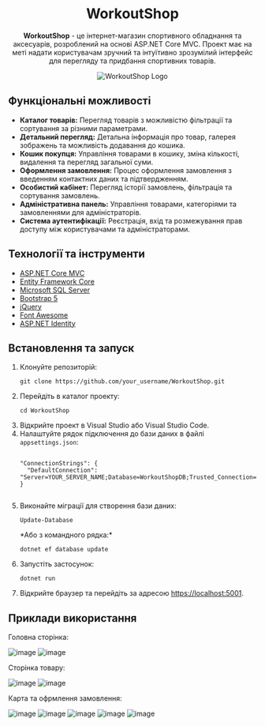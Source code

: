 <h1 align="center">WorkoutShop</h1>

<p align="center">
  <strong>WorkoutShop</strong> - це інтернет-магазин спортивного обладнання та аксесуарів, розроблений на основі ASP.NET Core MVC. Проект має на меті надати користувачам зручний та інтуїтивно зрозумілий інтерфейс для перегляду та придбання спортивних товарів.
</p>

<p align="center">
  <img src="https://th.bing.com/th/id/OIP.5DpZoMomv2rQPqO6e61CwQHaHa?w=200&h=200&c=7&r=0&o=5&dpr=1.3&pid=1.7" alt="WorkoutShop Logo" class="d-inline-block align-top">
</p>

<h2>Функціональні можливості</h2>

<ul>
  <li><strong>Каталог товарів:</strong> Перегляд товарів з можливістю фільтрації та сортування за різними параметрами.</li>
  <li><strong>Детальний перегляд:</strong> Детальна інформація про товар, галерея зображень та можливість додавання до кошика.</li>
  <li><strong>Кошик покупця:</strong> Управління товарами в кошику, зміна кількості, видалення та перегляд загальної суми.</li>
  <li><strong>Оформлення замовлення:</strong> Процес оформлення замовлення з введенням контактних даних та підтвердженням.</li>
  <li><strong>Особистий кабінет:</strong> Перегляд історії замовлень, фільтрація та сортування замовлень.</li>
  <li><strong>Адміністративна панель:</strong> Управління товарами, категоріями та замовленнями для адміністраторів.</li>
  <li><strong>Система аутентифікації:</strong> Реєстрація, вхід та розмежування прав доступу між користувачами та адміністраторами.</li>
</ul>

<h2>Технології та інструменти</h2>

<ul>
  <li><a href="https://docs.microsoft.com/aspnet/core/?view=aspnetcore-6.0" target="_blank">ASP.NET Core MVC</a></li>
  <li><a href="https://docs.microsoft.com/ef/core/" target="_blank">Entity Framework Core</a></li>
  <li><a href="https://www.microsoft.com/sql-server" target="_blank">Microsoft SQL Server</a></li>
  <li><a href="https://getbootstrap.com/" target="_blank">Bootstrap 5</a></li>
  <li><a href="https://jquery.com/" target="_blank">jQuery</a></li>
  <li><a href="https://fontawesome.com/" target="_blank">Font Awesome</a></li>
  <li><a href="https://docs.microsoft.com/aspnet/core/security/authentication/identity" target="_blank">ASP.NET Identity</a></li>
</ul>

<h2>Встановлення та запуск</h2>

<ol>
  <li>Клонуйте репозиторій:
    <pre><code>git clone https://github.com/your_username/WorkoutShop.git</code></pre>
  </li>
  <li>Перейдіть в каталог проекту:
    <pre><code>cd WorkoutShop</code></pre>
  </li>
  <li>Відкрийте проект в Visual Studio або Visual Studio Code.</li>
  <li>Налаштуйте рядок підключення до бази даних в файлі <code>appsettings.json</code>:
    <pre><code>
"ConnectionStrings": {
  "DefaultConnection": "Server=YOUR_SERVER_NAME;Database=WorkoutShopDB;Trusted_Connection=True;MultipleActiveResultSets=true"
}
    </code></pre>
  </li>
  <li>Виконайте міграції для створення бази даних:
    <pre><code>Update-Database</code></pre>
    *Або з командного рядка:*
    <pre><code>dotnet ef database update</code></pre>
  </li>
  <li>Запустіть застосунок:
    <pre><code>dotnet run</code></pre>
  </li>
  <li>Відкрийте браузер та перейдіть за адресою <a href="https://localhost:5001" target="_blank">https://localhost:5001</a>.</li>
</ol>


<h2>Приклади використання</h2>

<p>Головна сторінка:</p>

![image](https://github.com/user-attachments/assets/c352445b-5ab2-4fee-a50d-49fc8de68132)
![image](https://github.com/user-attachments/assets/7776e12f-c304-4cda-a79e-7eb8cb4a7667)

<p>Сторінка товару:</p>

![image](https://github.com/user-attachments/assets/bf4856e6-da0b-459c-8155-d6662c5f6641)
![image](https://github.com/user-attachments/assets/fb80c6a7-95ae-42ba-ad06-974a195d1a48)

<p>Карта та офрмлення замовлення:</p>

![image](https://github.com/user-attachments/assets/a9f53e12-04da-4d64-8039-8a6f1002b89f)
![image](https://github.com/user-attachments/assets/fdaafadf-ca19-4460-9aed-db12a0b9c47f)
![image](https://github.com/user-attachments/assets/4552dbdc-b3b1-48d2-919c-34d22d8a4b8e)
![image](https://github.com/user-attachments/assets/3da182fb-7914-4e34-840a-dbe9f2f00472)
![image](https://github.com/user-attachments/assets/16ed9494-2773-4110-abc4-e214c7279ab9)








